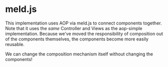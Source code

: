 # meld.js

This implementation uses AOP via meld.js to connect components together.  Note that it uses the *same* Controller and Views as the aop-simple implementation.  Because we've moved the responsibility of composition out of the components themselves, the components become more easily reusable.

We can change the composition mechanism itself without changing the components!